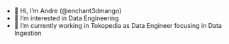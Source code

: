 - 👋 Hi, I’m Andre (@enchant3dmango)
- 👀 I’m interested in Data Engineering
- 🌱 I’m currently working in Tokopedia as Data Engineer focusing in Data Ingestion

<!---
enchant3dmango-tokopedia/enchant3dmango-tokopedia is a ✨ special ✨ repository because its `README.md` (this file) appears on your GitHub profile.
You can click the Preview link to take a look at your changes.
--->
